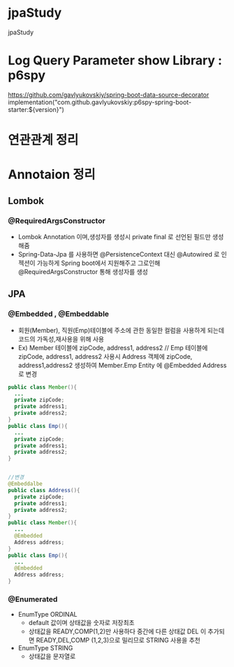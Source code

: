 # jpaStudy
jpaStudy

# Log Query Parameter show Library : p6spy
https://github.com/gavlyukovskiy/spring-boot-data-source-decorator   
implementation("com.github.gavlyukovskiy:p6spy-spring-boot-starter:${version}")

# 연관관계 정리


# Annotaion 정리
## Lombok
### @RequiredArgsConstructor
*   Lombok Annotation 이며,생성자를 생성시 private final 로 선언된 필드만 생성해줌
*   Spring-Data-Jpa 를 사용하면 @PersistenceContext 대신 @Autowired 로 인젝션이 가능하게 Spring boot에서 지원해주고 그로인해 @RequiredArgsConstructor 통해 생성자를 생성

## JPA
### @Embedded , @Embeddable
*   회원(Member), 직원(Emp)테이블에 주소에 관한 동일한 컬럼을 사용하게 되는데 코드의 가독성,재사용을 위해 사용
*   Ex) Member 테이블에 zipCode, address1, address2 // Emp 테이블에 zipCode, address1, address2 사용시 Address 객체에 zipCode, address1,address2 생성하여 
Member.Emp Entity 에 @Embedded Address 로 변경

```java
public class Member(){
  ...
  private zipCode;
  private address1;
  private address2;
}
public class Emp(){
  ...
  private zipCode;
  private address1;
  private address2;
}


//변경
@Embeddalbe
public class Address(){
  private zipCode;
  private address1;
  private address2;
}
public class Member(){
  ...
  @Embedded
  Address address;
}
public class Emp(){
  ...
  @Embedded
  Address address;
}

```



### @Enumerated
*   EnumType ORDINAL
    * default 값이며 상태값을 숫자로 저장최초
    * 상태값을 READY,COMP(1,2)만 사용하다 중간에 다른 상태값 DEL 이 추가되면 READY,DEL,COMP (1,2,3)으로 밀리므로 STRING 사용을 추천
  * EnumType STRING
    * 상태값을 문자열로
